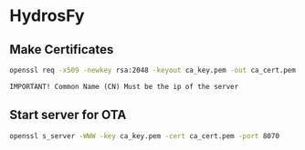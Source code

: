 # HydrosFy

## Make Certificates

```bash
openssl req -x509 -newkey rsa:2048 -keyout ca_key.pem -out ca_cert.pem -days 365 -nodes
```

```txt
IMPORTANT! Common Name (CN) Must be the ip of the server 
```

## Start server for OTA

```bash
openssl s_server -WWW -key ca_key.pem -cert ca_cert.pem -port 8070
```
